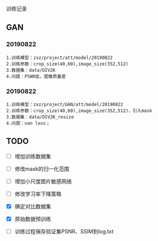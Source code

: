 训练记录



## GAN

### 20190822

```
1.训练模型：zxz/project/att/model/20190822
2.训练参数：crop_size(40,60),image_size(352,512)
3.数据集：data/DIV2K
4.问题：PSNR低，图像质量差
```

### 20190822

```
1.训练模型：zxz/project/GAN/att/model/20190822
2.训练参数：crop_size(40,60),image_size(352,512)，引入mask
3.数据集：data/DIV2K_resize
4.问题：nan loss；
```



## TODO

- [ ] 增加训练数据集
- [ ] 修改mask的归一化范围
- [ ] 增加小尺度图片敏感网络
- [ ] 修改学习率下降策略
- [x] 确定对比数据集
- [x] 原始数据预训练
- [ ] 训练过程保存验证集PSNR、SSIM到log.txt

